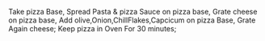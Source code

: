 Take pizza Base,
Spread Pasta & pizza Sauce on pizza base,
Grate cheese on pizza base,
Add olive,Onion,ChillFlakes,Capcicum on pizza Base,
Grate Again cheese;
Keep pizza in Oven For 30 minutes;